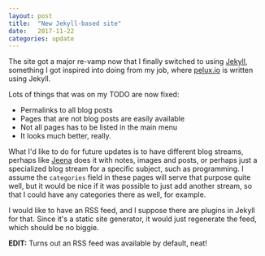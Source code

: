 ```yaml
---
layout: post
title:  "New Jekyll-based site"
date:   2017-11-22
categories: update
---
```


The site got a major re-vamp now that I finally switched to using [Jekyll](https://jekyllrb.com/),
something I got inspired into doing from my job, where [pelux.io](http://pelux.io) is written using
Jekyll.

Lots of things that was on my TODO are now fixed:
* Permalinks to all blog posts
* Pages that are not blog posts are easily available
* Not all pages has to be listed in the main menu
* It looks much better, really.

What I'd like to do for future updates is to have different blog streams, perhaps like
[Jeena](http://jeena.net) does it with notes, images and posts, or perhaps just a specialized blog
stream for a specific subject, such as programming. I assume the ``categories`` field in these pages
will serve that purpose quite well, but it would be nice if it was possible to just add another
stream, so that I could have any categories there as well, for example.

I would like to have an RSS feed, and I suppose there are plugins in Jekyll for that. Since it's a
static site generator, it would just regenerate the feed, which should be no biggie.

**EDIT:** Turns out an RSS feed was available by default, neat!
